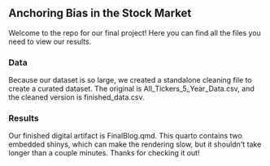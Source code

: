 ## Anchoring Bias in the Stock Market
Welcome to the repo for our final project! Here you can find all the files you need to view our results.

### Data
Because our dataset is so large, we created a standalone cleaning file to create a curated dataset.
The original is All_Tickers_5_Year_Data.csv, and the cleaned version is finished_data.csv.

### Results
Our finished digital artifact is FinalBlog.qmd. This quarto contains two embedded shinys, which can make the rendering slow, but it shouldn't take longer than a couple minutes. Thanks for checking it out!
